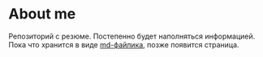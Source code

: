 # About me

Репозиторий с резюме. Постепенно будет наполняться информацией. 
Пока что хранится в виде [md-файлика](./about.md), позже появится страница.
